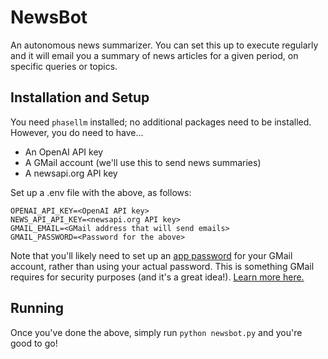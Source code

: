 # NewsBot

An autonomous news summarizer. You can set this up to execute regularly and it will email you a summary of news articles for a given period, on specific queries or topics.

## Installation and Setup

You need `phasellm` installed; no additional packages need to be installed. However, you do need to have...

- An OpenAI API key
- A GMail account (we'll use this to send news summaries)
- A newsapi.org API key

Set up a .env file with the above, as follows:

```
OPENAI_API_KEY=<OpenAI API key>
NEWS_API_API_KEY=<newsapi.org API key>
GMAIL_EMAIL=<GMail address that will send emails>
GMAIL_PASSWORD=<Password for the above>
```

Note that you'll likely need to set up an [app password](https://myaccount.google.com/apppasswords) for your GMail account, rather than using your actual password. This is something GMail requires for security purposes (and it's a great idea!). [Learn more here.](https://support.google.com/mail/answer/185833)

## Running

Once you've done the above, simply run `python newsbot.py` and you're good to go!
